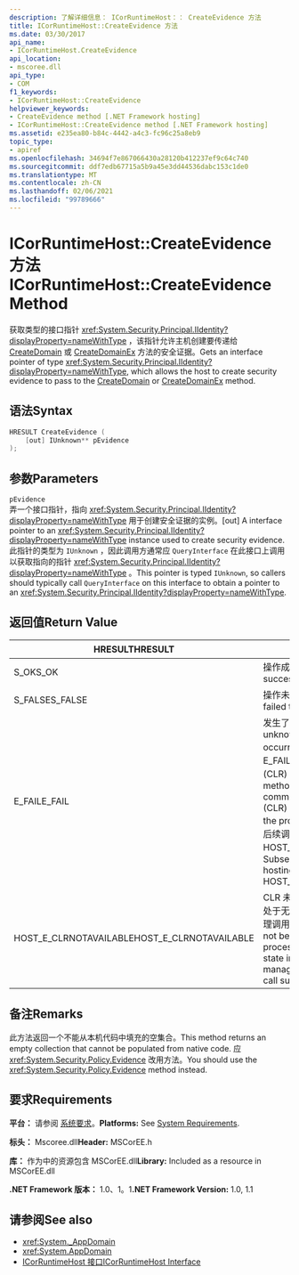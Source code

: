 ```yaml
---
description: 了解详细信息： ICorRuntimeHost：： CreateEvidence 方法
title: ICorRuntimeHost::CreateEvidence 方法
ms.date: 03/30/2017
api_name:
- ICorRuntimeHost.CreateEvidence
api_location:
- mscoree.dll
api_type:
- COM
f1_keywords:
- ICorRuntimeHost::CreateEvidence
helpviewer_keywords:
- CreateEvidence method [.NET Framework hosting]
- ICorRuntimeHost::CreateEvidence method [.NET Framework hosting]
ms.assetid: e235ea80-b84c-4442-a4c3-fc96c25a8eb9
topic_type:
- apiref
ms.openlocfilehash: 34694f7e867066430a28120b412237ef9c64c740
ms.sourcegitcommit: ddf7edb67715a5b9a45e3dd44536dabc153c1de0
ms.translationtype: MT
ms.contentlocale: zh-CN
ms.lasthandoff: 02/06/2021
ms.locfileid: "99789666"
---
```

# <a name="icorruntimehostcreateevidence-method"></a><span data-ttu-id="173aa-103">ICorRuntimeHost::CreateEvidence 方法</span><span class="sxs-lookup"><span data-stu-id="173aa-103">ICorRuntimeHost::CreateEvidence Method</span></span>

<span data-ttu-id="173aa-104">获取类型的接口指针 <xref:System.Security.Principal.IIdentity?displayProperty=nameWithType> ，该指针允许主机创建要传递给 [CreateDomain](icorruntimehost-createdomain-method.md) 或 [CreateDomainEx](icorruntimehost-createdomainex-method.md) 方法的安全证据。</span><span class="sxs-lookup"><span data-stu-id="173aa-104">Gets an interface pointer of type <xref:System.Security.Principal.IIdentity?displayProperty=nameWithType>, which allows the host to create security evidence to pass to the [CreateDomain](icorruntimehost-createdomain-method.md) or [CreateDomainEx](icorruntimehost-createdomainex-method.md) method.</span></span>  
  
## <a name="syntax"></a><span data-ttu-id="173aa-105">语法</span><span class="sxs-lookup"><span data-stu-id="173aa-105">Syntax</span></span>  
  
```cpp  
HRESULT CreateEvidence (  
    [out] IUnknown** pEvidence  
);  
```  
  
## <a name="parameters"></a><span data-ttu-id="173aa-106">参数</span><span class="sxs-lookup"><span data-stu-id="173aa-106">Parameters</span></span>  

 `pEvidence`  
 <span data-ttu-id="173aa-107">弄一个接口指针，指向 <xref:System.Security.Principal.IIdentity?displayProperty=nameWithType> 用于创建安全证据的实例。</span><span class="sxs-lookup"><span data-stu-id="173aa-107">[out] A interface pointer to an <xref:System.Security.Principal.IIdentity?displayProperty=nameWithType> instance used to create security evidence.</span></span> <span data-ttu-id="173aa-108">此指针的类型为 `IUnknown` ，因此调用方通常应 `QueryInterface` 在此接口上调用以获取指向的指针 <xref:System.Security.Principal.IIdentity?displayProperty=nameWithType> 。</span><span class="sxs-lookup"><span data-stu-id="173aa-108">This pointer is typed `IUnknown`, so callers should typically call `QueryInterface` on this interface to obtain a pointer to an <xref:System.Security.Principal.IIdentity?displayProperty=nameWithType>.</span></span>  
  
## <a name="return-value"></a><span data-ttu-id="173aa-109">返回值</span><span class="sxs-lookup"><span data-stu-id="173aa-109">Return Value</span></span>  
  
|<span data-ttu-id="173aa-110">HRESULT</span><span class="sxs-lookup"><span data-stu-id="173aa-110">HRESULT</span></span>|<span data-ttu-id="173aa-111">说明</span><span class="sxs-lookup"><span data-stu-id="173aa-111">Description</span></span>|  
|-------------|-----------------|  
|<span data-ttu-id="173aa-112">S_OK</span><span class="sxs-lookup"><span data-stu-id="173aa-112">S_OK</span></span>|<span data-ttu-id="173aa-113">操作成功。</span><span class="sxs-lookup"><span data-stu-id="173aa-113">The operation was successful.</span></span>|  
|<span data-ttu-id="173aa-114">S_FALSE</span><span class="sxs-lookup"><span data-stu-id="173aa-114">S_FALSE</span></span>|<span data-ttu-id="173aa-115">操作未能完成。</span><span class="sxs-lookup"><span data-stu-id="173aa-115">The operation failed to complete.</span></span>|  
|<span data-ttu-id="173aa-116">E_FAIL</span><span class="sxs-lookup"><span data-stu-id="173aa-116">E_FAIL</span></span>|<span data-ttu-id="173aa-117">发生了未知的灾难性故障。</span><span class="sxs-lookup"><span data-stu-id="173aa-117">An unknown, catastrophic failure occurred.</span></span> <span data-ttu-id="173aa-118">如果某个方法返回 E_FAIL，则公共语言运行时 (CLR) 在该进程中不再可用。</span><span class="sxs-lookup"><span data-stu-id="173aa-118">If a method returns E_FAIL, the common language runtime (CLR) is no longer usable in the process.</span></span> <span data-ttu-id="173aa-119">对任何宿主 Api 的后续调用都会返回 HOST_E_CLRNOTAVAILABLE。</span><span class="sxs-lookup"><span data-stu-id="173aa-119">Subsequent calls to any hosting APIs return HOST_E_CLRNOTAVAILABLE.</span></span>|  
|<span data-ttu-id="173aa-120">HOST_E_CLRNOTAVAILABLE</span><span class="sxs-lookup"><span data-stu-id="173aa-120">HOST_E_CLRNOTAVAILABLE</span></span>|<span data-ttu-id="173aa-121">CLR 未加载到进程中，或 CLR 处于无法运行托管代码或成功处理调用的状态。</span><span class="sxs-lookup"><span data-stu-id="173aa-121">The CLR has not been loaded into a process, or the CLR is in a state in which it cannot run managed code or process the call successfully.</span></span>|  
  
## <a name="remarks"></a><span data-ttu-id="173aa-122">备注</span><span class="sxs-lookup"><span data-stu-id="173aa-122">Remarks</span></span>  

 <span data-ttu-id="173aa-123">此方法返回一个不能从本机代码中填充的空集合。</span><span class="sxs-lookup"><span data-stu-id="173aa-123">This method returns an empty collection that cannot be populated from native code.</span></span> <span data-ttu-id="173aa-124">应 <xref:System.Security.Policy.Evidence> 改用方法。</span><span class="sxs-lookup"><span data-stu-id="173aa-124">You should use the <xref:System.Security.Policy.Evidence> method instead.</span></span>  
  
## <a name="requirements"></a><span data-ttu-id="173aa-125">要求</span><span class="sxs-lookup"><span data-stu-id="173aa-125">Requirements</span></span>  

 <span data-ttu-id="173aa-126">**平台：** 请参阅 [系统要求](../../get-started/system-requirements.md)。</span><span class="sxs-lookup"><span data-stu-id="173aa-126">**Platforms:** See [System Requirements](../../get-started/system-requirements.md).</span></span>  
  
 <span data-ttu-id="173aa-127">**标头：** Mscoree.dll</span><span class="sxs-lookup"><span data-stu-id="173aa-127">**Header:** MSCorEE.h</span></span>  
  
 <span data-ttu-id="173aa-128">**库：** 作为中的资源包含 MSCorEE.dll</span><span class="sxs-lookup"><span data-stu-id="173aa-128">**Library:** Included as a resource in MSCorEE.dll</span></span>  
  
 <span data-ttu-id="173aa-129">**.NET Framework 版本：** 1.0、1。1</span><span class="sxs-lookup"><span data-stu-id="173aa-129">**.NET Framework Version:** 1.0, 1.1</span></span>  
  
## <a name="see-also"></a><span data-ttu-id="173aa-130">请参阅</span><span class="sxs-lookup"><span data-stu-id="173aa-130">See also</span></span>

- <xref:System._AppDomain>
- <xref:System.AppDomain>
- [<span data-ttu-id="173aa-131">ICorRuntimeHost 接口</span><span class="sxs-lookup"><span data-stu-id="173aa-131">ICorRuntimeHost Interface</span></span>](icorruntimehost-interface.md)
